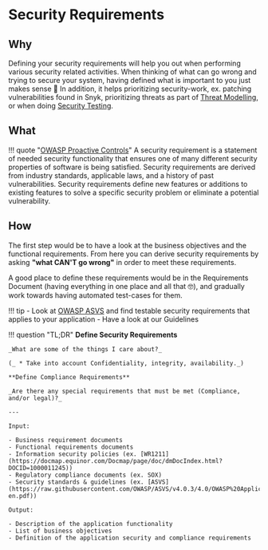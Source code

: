 # Security Requirements

## Why

Defining your security requirements will help you out when performing various security related activities. When thinking of what can go wrong and trying to secure your system, having defined what is important to you just makes sense :shrug: In addition, it helps prioritizing security-work, ex. patching vulnerabilities found in Snyk, prioritizing threats as part of [Threat Modelling](threat_modelling.md), or when doing [Security Testing](security_testing.md).


## What

!!! quote "[OWASP Proactive Controls](https://owasp.org/www-project-proactive-controls/v3/en/c1-security-requirements)"
    A security requirement is a statement of needed security functionality that ensures one of many different security properties of software is being satisfied. Security requirements are derived from industry standards, applicable laws, and a history of past vulnerabilities. Security requirements define new features or additions to existing features to solve a specific security problem or eliminate a potential vulnerability.


## How

The first step would be to have a look at the business objectives and the functional requirements. From here you can derive security requirements by asking **"what CAN'T go wrong"** in order to meet these requirements.

A good place to define these requirements would be in the Requirements Document (having everything in one place and all that :nerd_face:), and gradually work towards having automated test-cases for them.

!!! tip
    - Look at [OWASP ASVS](https://raw.githubusercontent.com/OWASP/ASVS/v4.0.3/4.0/OWASP%20Application%20Security%20Verification%20Standard%204.0.3-en.pdf) and find testable security requirements that applies to your application
    - Have a look at our Guidelines

!!! question "TL;DR"
    **Define Security Requirements**  

    _What are some of the things I care about?_

    (_ * Take into account Confidentiality, integrity, availability._) 

    **Define Compliance Requirements**  

    _Are there any special requirements that must be met (Compliance, and/or legal)?_

    ---

    Input:

    - Business requirement documents
    - Functional requirements documents
    - Information security policies (ex. [WR1211](https://docmap.equinor.com/Docmap/page/doc/dmDocIndex.html?DOCID=1000011245))
    - Regulatory compliance documents (ex. SOX)
    - Security standards & guidelines (ex. [ASVS](https://raw.githubusercontent.com/OWASP/ASVS/v4.0.3/4.0/OWASP%20Application%20Security%20Verification%20Standard%204.0.3-en.pdf))

    Output:

    - Description of the application functionality
    - List of business objectives
    - Definition of the application security and compliance requirements